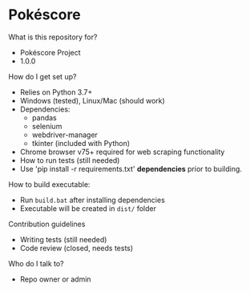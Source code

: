 # Pokéscore

What is this repository for?
* Pokéscore Project
* 1.0.0

How do I get set up?
* Relies on Python 3.7+
* Windows (tested), Linux/Mac (should work)
* Dependencies:
   * pandas
   * selenium
   * webdriver-manager
   * tkinter (included with Python)
* Chrome browser v75+ required for web scraping functionality
* How to run tests (still needed)
* Use 'pip install -r requirements.txt' **dependencies** prior to building.

How to build executable:
* Run `build.bat` after installing dependencies
* Executable will be created in `dist/` folder

Contribution guidelines
* Writing tests (still needed)
* Code review (closed, needs tests)

Who do I talk to?
* Repo owner or admin